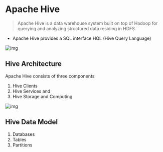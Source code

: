 # Apache Hive

> Apache Hive is a data warehouse system built on top of Hadoop for querying and analyzing structured data residing in HDFS.

* Apache Hive provides a SQL interface HQL (Hive Query Language)

![img](https://lh7-rt.googleusercontent.com/docsz/AD_4nXdPNzfdr9bcFs864FR4Cj3RnJ5Et4U1iKPfRYmuHtkAUygLddIKQEbwMjJT_TIOx21XYBPrW_hJoOZn_yu2eklpbWd5ZcEAxagBIblyJH1WnIPbNnEAjNNbZUEQCiltY7_oS8Cots_VHrWDvhxEfo6Ipvs?key=vTbXSCtVSVJLzpYiKcIXdw)

## Hive Architecture



Apache Hive consists of three components

1. Hive Clients
2. Hive Services and 
3. Hive Storage and Computing

![img](https://lh7-rt.googleusercontent.com/docsz/AD_4nXfUMvG5bp5F-ImoUioFz6H9dI9u6T93iW0tCRj3mcKv1iAtN1l60dI7ULkLxM6hNkZbhdaOUVkArxnkDRjbwjpmla4rs6d4ZcaJa2nmUkp-trf9j-t3Hgsk-iyQMBAxncVCEEAwOo2mpdDQuNmUOHyLWCyJ?key=vTbXSCtVSVJLzpYiKcIXdw)

## Hive Data Model

1. Databases
2. Tables
3. Partitions

































